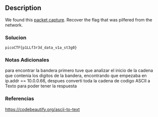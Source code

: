 ## Description
We found this [packet capture](https://jupiter.challenges.picoctf.org/static/b506393b6f9d53b94011df000c534759/capture.pcap). Recover the flag that was pilfered from the network.

### Solucion

```
picoCTF{p1LLf3r3d_data_v1a_st3g0}
```
### Notas Adicionales
para encontrar la bandera primero tuve que analizar el inicio de la cadena que contenia los digitos de la bandera, encontrando que empezaba en ip.addr == 10.0.0.66, despues converti toda la cadena de codigo ASCII a Texto para poder tener la respuesta

### Referencias
https://codebeautify.org/ascii-to-text